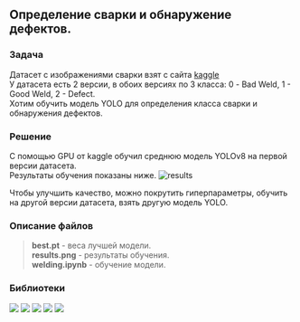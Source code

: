 ## Определение сварки и обнаружение дефектов.

### Задача   

Датасет с изображениями сварки взят с сайта [kaggle](https://www.kaggle.com/datasets/sukmaadhiwijaya/welding-defect-object-detection)   
У датасета есть 2 версии, в обоих версиях по 3 класса: 0 - Bad Weld, 1 - Good Weld, 2 - Defect.   
Хотим обучить модель YOLO для определения класса сварки и обнаружения дефектов.   

### Решение   

С помощью GPU от kaggle обучил среднюю модель YOLOv8 на первой версии датасета.   
Результаты обучения показаны ниже.
![results](https://github.com/user-attachments/assets/7a1fcbcd-e4b3-424e-a45c-efb0c441092c)

Чтобы улучшить качество, можно покрутить гиперпараметры, обучить на другой версии датасета, взять другую модель YOLO.   

### Описание файлов

>__best.pt__ - веса лучшей модели.   
__results.png__ - результаты обучения.   
__welding.ipynb__ - обучение модели.     

### Библиотеки

<div id="badges">
  <img src="https://img.shields.io/badge/ultralytics-black?style=for-the-badge&logo=ultralytics"/>
  <img src="https://img.shields.io/badge/pandas-black?style=for-the-badge&logo=pandas"/>
  <img src="https://img.shields.io/badge/numpy-black?style=for-the-badge&logo=numpy"/>
  <img src="https://img.shields.io/badge/sklearn-black?style=for-the-badge&logo=scikit-learn"/>
  <img src="https://img.shields.io/badge/pytorch-black?style=for-the-badge&logo=pytorch"/>
</div>

